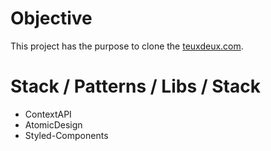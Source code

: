 # Objective

This project has the purpose to clone the [teuxdeux.com](https://teuxdeux.com/home).

# Stack / Patterns / Libs / Stack

- ContextAPI
- AtomicDesign
- Styled-Components